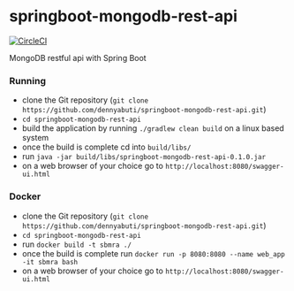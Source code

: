 # springboot-mongodb-rest-api

[![CircleCI](https://circleci.com/gh/dennyabuti/springboot-mongodb-rest-api.svg?style=svg)](https://circleci.com/gh/dennyabuti/springboot-mongodb-rest-api)

MongoDB restful api with Spring Boot
### Running
- clone the Git repository (`git clone https://github.com/dennyabuti/springboot-mongodb-rest-api.git`)
- `cd springboot-mongodb-rest-api`
- build the application by running  `./gradlew clean build` on a linux based system
- once the build is complete cd into `build/libs/`
- run `java -jar build/libs/springboot-mongodb-rest-api-0.1.0.jar`
- on a web browser of your choice go to `http://localhost:8080/swagger-ui.html`

### Docker
- clone the Git repository (`git clone https://github.com/dennyabuti/springboot-mongodb-rest-api.git`)
- `cd springboot-mongodb-rest-api`
- run `docker build -t sbmra ./`
- once the build is complete run `docker run -p 8080:8080 --name web_app -it sbmra bash`
- on a web browser of your choice go to `http://localhost:8080/swagger-ui.html`
